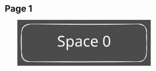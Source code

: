 # Page 1

<figure><img src=".gitbook/assets/darkmode.svg" alt=""><figcaption></figcaption></figure>

